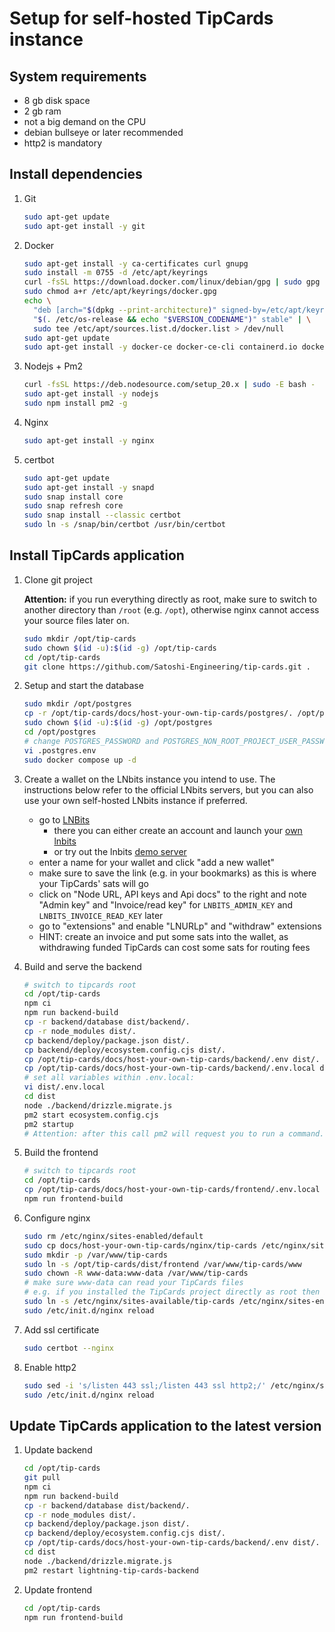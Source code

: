 # Setup for self-hosted TipCards instance

## System requirements

- 8 gb disk space
- 2 gb ram
- not a big demand on the CPU
- debian bullseye or later recommended
- http2 is mandatory

## Install dependencies

1. Git

    ```bash
    sudo apt-get update
    sudo apt-get install -y git
    ```

1. Docker

    ```bash
    sudo apt-get install -y ca-certificates curl gnupg
    sudo install -m 0755 -d /etc/apt/keyrings
    curl -fsSL https://download.docker.com/linux/debian/gpg | sudo gpg --dearmor -o /etc/apt/keyrings/docker.gpg
    sudo chmod a+r /etc/apt/keyrings/docker.gpg
    echo \
      "deb [arch="$(dpkg --print-architecture)" signed-by=/etc/apt/keyrings/docker.gpg] https://download.docker.com/linux/debian \
      "$(. /etc/os-release && echo "$VERSION_CODENAME")" stable" | \
      sudo tee /etc/apt/sources.list.d/docker.list > /dev/null
    sudo apt-get update
    sudo apt-get install -y docker-ce docker-ce-cli containerd.io docker-buildx-plugin docker-compose-plugin
    ```

1. Nodejs + Pm2

    ```bash
    curl -fsSL https://deb.nodesource.com/setup_20.x | sudo -E bash -
    sudo apt-get install -y nodejs
    sudo npm install pm2 -g
    ```

1. Nginx

    ```bash
    sudo apt-get install -y nginx
    ```

1. certbot

    ```bash
    sudo apt-get update
    sudo apt-get install -y snapd
    sudo snap install core
    sudo snap refresh core
    sudo snap install --classic certbot
    sudo ln -s /snap/bin/certbot /usr/bin/certbot
    ```

## Install TipCards application

1. Clone git project

    **Attention:** if you run everything directly as root, make sure to switch to another directory than `/root` (e.g. `/opt`), otherwise nginx cannot access your source files later on.

    ```bash
    sudo mkdir /opt/tip-cards
    sudo chown $(id -u):$(id -g) /opt/tip-cards
    cd /opt/tip-cards
    git clone https://github.com/Satoshi-Engineering/tip-cards.git .
    ```

1. Setup and start the database

    ```bash
    sudo mkdir /opt/postgres
    cp -r /opt/tip-cards/docs/host-your-own-tip-cards/postgres/. /opt/postgres/.
    sudo chown $(id -u):$(id -g) /opt/postgres
    cd /opt/postgres
    # change POSTGRES_PASSWORD and POSTGRES_NON_ROOT_PROJECT_USER_PASSWORD
    vi .postgres.env
    sudo docker compose up -d
    ```

1. Create a wallet on the LNbits instance you intend to use. The instructions below refer to the official LNbits servers, but you can also use your own self-hosted LNbits instance if preferred.

    - go to [LNBits](https://lnbits.com)
      - there you can either create an account and launch your [own lnbits](https://my.lnbits.com)
      - or try out the lnbits [demo server](https://demo.lnbits.com)
    - enter a name for your wallet and click "add a new wallet"
    - make sure to save the link (e.g. in your bookmarks) as this is where your TipCards' sats will go
    - click on "Node URL, API keys and Api docs" to the right and note "Admin key" and "Invoice/read key" for `LNBITS_ADMIN_KEY` and `LNBITS_INVOICE_READ_KEY` later
    - go to "extensions" and enable "LNURLp" and "withdraw" extensions
    - HINT: create an invoice and put some sats into the wallet, as withdrawing funded TipCards can cost some sats for routing fees

1. Build and serve the backend

    ```bash
    # switch to tipcards root
    cd /opt/tip-cards
    npm ci
    npm run backend-build
    cp -r backend/database dist/backend/.
    cp -r node_modules dist/.
    cp backend/deploy/package.json dist/.
    cp backend/deploy/ecosystem.config.cjs dist/.
    cp /opt/tip-cards/docs/host-your-own-tip-cards/backend/.env dist/.
    cp /opt/tip-cards/docs/host-your-own-tip-cards/backend/.env.local dist/.
    # set all variables within .env.local:
    vi dist/.env.local
    cd dist
    node ./backend/drizzle.migrate.js
    pm2 start ecosystem.config.cjs
    pm2 startup
    # Attention: after this call pm2 will request you to run a command. Do not forget to copy+paste it to the command line and run it!
    ```

1. Build the frontend

    ```bash
    # switch to tipcards root
    cd /opt/tip-cards
    cp /opt/tip-cards/docs/host-your-own-tip-cards/frontend/.env.local frontend/.
    npm run frontend-build
    ```

1. Configure nginx

    ```bash
    sudo rm /etc/nginx/sites-enabled/default
    sudo cp docs/host-your-own-tip-cards/nginx/tip-cards /etc/nginx/sites-available/
    sudo mkdir -p /var/www/tip-cards
    sudo ln -s /opt/tip-cards/dist/frontend /var/www/tip-cards/www
    sudo chown -R www-data:www-data /var/www/tip-cards
    # make sure www-data can read your TipCards files
    # e.g. if you installed the TipCards project directly as root then it probably cannot access /root/tip-cards
    sudo ln -s /etc/nginx/sites-available/tip-cards /etc/nginx/sites-enabled/tip-cards
    sudo /etc/init.d/nginx reload
    ```

1. Add ssl certificate

    ```bash
    sudo certbot --nginx
    ```

1. Enable http2

    ```bash
    sudo sed -i 's/listen 443 ssl;/listen 443 ssl http2;/' /etc/nginx/sites-available/tip-cards
    sudo /etc/init.d/nginx reload
    ```

## Update TipCards application to the latest version

1. Update backend

    ```bash
    cd /opt/tip-cards
    git pull
    npm ci
    npm run backend-build
    cp -r backend/database dist/backend/.
    cp -r node_modules dist/.
    cp backend/deploy/package.json dist/.
    cp backend/deploy/ecosystem.config.cjs dist/.
    cp /opt/tip-cards/docs/host-your-own-tip-cards/backend/.env dist/.
    cd dist
    node ./backend/drizzle.migrate.js
    pm2 restart lightning-tip-cards-backend
    ```

1. Update frontend

    ```bash
    cd /opt/tip-cards
    npm run frontend-build
    ```
